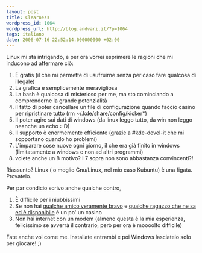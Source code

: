 ```yaml
---
layout: post
title: Clearness
wordpress_id: 1064
wordpress_url: http://blog.andvari.it/?p=1064
tags: italiano
date: 2006-07-16 22:52:14.000000000 +02:00
---
```

Linux mi sta intrigando, e per ora vorrei esprimere le ragioni che mi inducono ad affermare ciò:
<ol>
	<li>È gratis (il che mi permette di usufruirne senza per caso fare qualcosa di illegale)</li>
	<li>La grafica è semplicemente meravigliosa</li>
	<li>La bash è qualcosa di misterioso per me, ma sto cominciando a comprenderne la grande potenzialità</li>
	<li>il fatto di poter cancellare un file di configurazione quando faccio casino per ripristinare tutto (rm ~/.kde/share/config/kicker*)</li>
	<li>Il poter agire sui dati di windows (da linux leggo tutto, da win non leggo neanche un echo :-D)</li>
	<li>Il supporto è enormemente efficiente (grazie a #kde-devel-it che mi sopportano quando ho problemi)</li>
	<li>L'imparare cose nuove ogni giorno, il che era già finito in windows (limitatamente a windows e non ad altri programmi)</li>
	<li>volete anche un 8 motivo? I 7 sopra non sono abbastanza convincenti?!</li>
</ol>
Riassunto? Linux ( o meglio Gnu/Linux, nel mio caso Kubuntu) è una figata. Provatelo.

Per par condicio scrivo anche qualche contro,
<ol>
	<li>È difficile per i niubbissimi</li>
	<li>Se non hai <a href="http://sbisolo.wordpress.com" target="_blank">qualche amico veramente bravo</a> e <a href="http://valepert.wordpress.com">qualche ragazzo che ne sa ed è disponibile</a> è un po' un casino</li>
	<li>Non hai internet con un modem (almeno questa è la mia esperienza, felicissimo se avverrà il contrario, però per ora è moooolto difficile)</li>
</ol>
Fate anche voi come me. Installate entrambi e poi Windows lasciatelo solo per giocare! ;)

